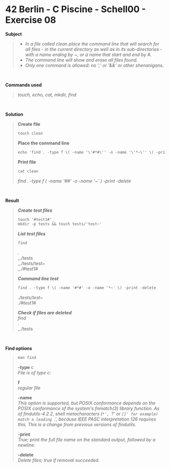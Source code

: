 # 42 Berlin - C Piscine - Schell00 - Exercise 08


**Subject**
>  
> * _In a file called clean place the command line that will search for all files - in the current directory as well as in its sub-directories - with a name ending by ~, or a name that start and end by #._   
> * _The command line will show and erase all files found._   
> * _Only one command is allowed: no ’;’ or ’&&’ or other shenanigans._   
>

<br>

**Commands used**   
>
>_touch, echo, cat, mkdir, find_   

<br>

**Solution**    
>
>**Create file**
>```diff 
>touch clean
>```
>
>**Place the command line**        
>```diff
>echo 'find . -type f \( -name '\'#*#\'' -o -name '\'*~\'' \) -print -delete' > clean   
>```
>
>**Print file**
>
>```diff
>cat clean   
>```
>_find . -type f \( -name '#*#' -o -name '*~' \) -print -delete_   
>

<br>

**Result**   
>_**Create test files**_   
>```diff
>touch '#test1#'_   
>mkdir -p tests && touch tests/'test~'   
>```
>
>_**List test files**_   
>```diff
>find   
>```
>_._   
>_./tests   
>_./tests/test~   
>_./#test1#   
>
>_**Command line test**_ 
>```diff
>find . -type f \( -name '#*#' -o -name '*~' \) -print -delete   
>```
>_./tests/test~_   
>_./#test1#_   
>
>_**Check if files are deleted**_    
>_find_   
>_._   
>_./tests   

<br>

**Find options**   
>```diff
>man find    
>```
>**-type** c    
>_File is of type c:_    
>
>**f**    
>_regular file_    
>
>**-name**   
>_This option is supported, but POSIX  conformance  depends  on  the POSIX conformance of the system's  fnmatch(3) library  function. As  of findutils-4.2.2, shell metacharacters (`*', `?' or `[]' for example) match a leading `.',  because  IEEE PASC interpretation 126 requires this. This is a change  from previous versions of findutils._
>   
>-**print**   
>_True;  print the full file name on the standard output, followed by a newline._   
>
>**-delete**   
>_Delete files; true if removal succeeded._
>
